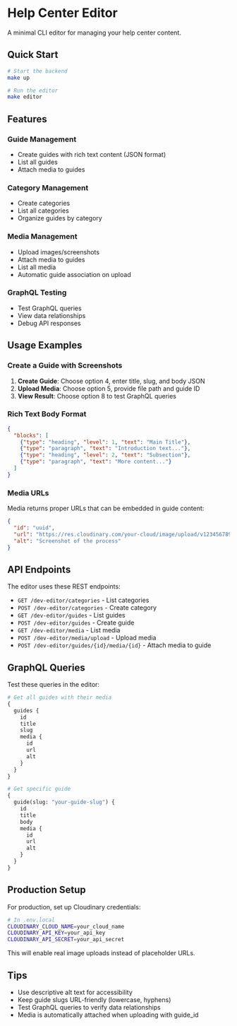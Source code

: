 # Help Center Editor

A minimal CLI editor for managing your help center content.

## Quick Start

```bash
# Start the backend
make up

# Run the editor
make editor
```

## Features

### Guide Management
- Create guides with rich text content (JSON format)
- List all guides
- Attach media to guides

### Category Management
- Create categories
- List all categories
- Organize guides by category

### Media Management
- Upload images/screenshots
- Attach media to guides
- List all media
- Automatic guide association on upload

### GraphQL Testing
- Test GraphQL queries
- View data relationships
- Debug API responses

## Usage Examples

### Create a Guide with Screenshots

1. **Create Guide**: Choose option 4, enter title, slug, and body JSON
2. **Upload Media**: Choose option 5, provide file path and guide ID
3. **View Result**: Choose option 8 to test GraphQL queries

### Rich Text Body Format

```json
{
  "blocks": [
    {"type": "heading", "level": 1, "text": "Main Title"},
    {"type": "paragraph", "text": "Introduction text..."},
    {"type": "heading", "level": 2, "text": "Subsection"},
    {"type": "paragraph", "text": "More content..."}
  ]
}
```

### Media URLs

Media returns proper URLs that can be embedded in guide content:

```json
{
  "id": "uuid",
  "url": "https://res.cloudinary.com/your-cloud/image/upload/v1234567890/helpcenter/filename.jpg",
  "alt": "Screenshot of the process"
}
```

## API Endpoints

The editor uses these REST endpoints:

- `GET /dev-editor/categories` - List categories
- `POST /dev-editor/categories` - Create category
- `GET /dev-editor/guides` - List guides
- `POST /dev-editor/guides` - Create guide
- `GET /dev-editor/media` - List media
- `POST /dev-editor/media/upload` - Upload media
- `POST /dev-editor/guides/{id}/media/{id}` - Attach media to guide

## GraphQL Queries

Test these queries in the editor:

```graphql
# Get all guides with their media
{
  guides {
    id
    title
    slug
    media {
      id
      url
      alt
    }
  }
}

# Get specific guide
{
  guide(slug: "your-guide-slug") {
    id
    title
    body
    media {
      id
      url
      alt
    }
  }
}
```

## Production Setup

For production, set up Cloudinary credentials:

```bash
# In .env.local
CLOUDINARY_CLOUD_NAME=your_cloud_name
CLOUDINARY_API_KEY=your_api_key
CLOUDINARY_API_SECRET=your_api_secret
```

This will enable real image uploads instead of placeholder URLs.

## Tips

- Use descriptive alt text for accessibility
- Keep guide slugs URL-friendly (lowercase, hyphens)
- Test GraphQL queries to verify data relationships
- Media is automatically attached when uploading with guide_id
